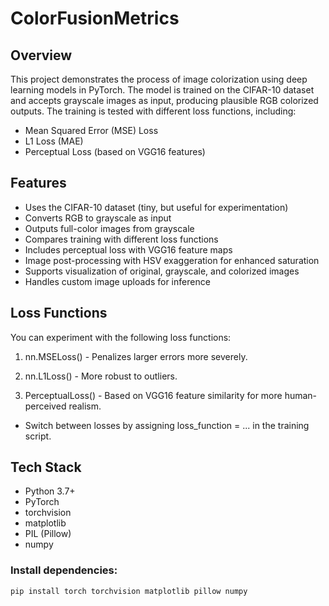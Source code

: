 # ColorFusionMetrics

## Overview

This project demonstrates the process of image colorization using deep learning models in PyTorch. The model is trained on the CIFAR-10 dataset and accepts grayscale images as input, producing plausible RGB colorized outputs. The training is tested with different loss functions, including:
- Mean Squared Error (MSE) Loss
- L1 Loss (MAE)
- Perceptual Loss (based on VGG16 features)

## Features

- Uses the CIFAR-10 dataset (tiny, but useful for experimentation)
- Converts RGB to grayscale as input
- Outputs full-color images from grayscale
- Compares training with different loss functions
- Includes perceptual loss with VGG16 feature maps
- Image post-processing with HSV exaggeration for enhanced saturation
- Supports visualization of original, grayscale, and colorized images
- Handles custom image uploads for inference

## Loss Functions

You can experiment with the following loss functions:

1. nn.MSELoss() - Penalizes larger errors more severely.

2. nn.L1Loss() - More robust to outliers.

3. PerceptualLoss() - Based on VGG16 feature similarity for more human-perceived realism.

- Switch between losses by assigning loss_function = ... in the training script.

## Tech Stack

- Python 3.7+
- PyTorch
- torchvision
- matplotlib
- PIL (Pillow)
- numpy

<!--start code-->
### Install dependencies:

    pip install torch torchvision matplotlib pillow numpy

<!--end code-->
